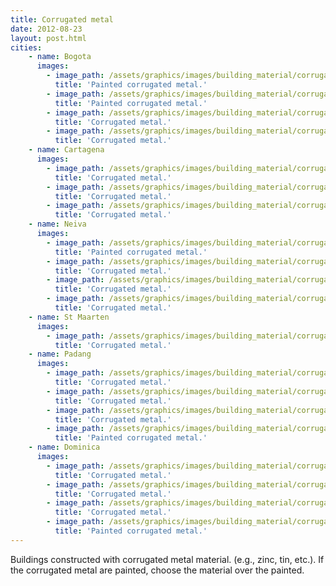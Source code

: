 ```yaml
---
title: Corrugated metal 
date: 2012-08-23
layout: post.html
cities:
    - name: Bogota
      images:
        - image_path: /assets/graphics/images/building_material/corrugated_metal/metal_bogota_01.jpg
          title: 'Painted corrugated metal.'
        - image_path: /assets/graphics/images/building_material/corrugated_metal/metal_bogota_02.jpg
          title: 'Painted corrugated metal.'
        - image_path: /assets/graphics/images/building_material/corrugated_metal/metal_bogota_03.jpg
          title: 'Corrugated metal.'        
        - image_path: /assets/graphics/images/building_material/corrugated_metal/metal_bogota_04.jpg
          title: 'Corrugated metal.'            
    - name: Cartagena
      images:
        - image_path: /assets/graphics/images/building_material/corrugated_metal/metal_cartagena_01.jpg
          title: 'Corrugated metal.'            
        - image_path: /assets/graphics/images/building_material/corrugated_metal/metal_cartagena_02.jpg
          title: 'Corrugated metal.'            
        - image_path: /assets/graphics/images/building_material/corrugated_metal/metal_cartagena_03.jpg
          title: 'Corrugated metal.'            
    - name: Neiva
      images:
        - image_path: /assets/graphics/images/building_material/corrugated_metal/metal_neiva_01.jpg
          title: 'Painted corrugated metal.'            
        - image_path: /assets/graphics/images/building_material/corrugated_metal/metal_neiva_02.jpg
          title: 'Corrugated metal.'            
        - image_path: /assets/graphics/images/building_material/corrugated_metal/metal_neiva_03.jpg
          title: 'Corrugated metal.'            
        - image_path: /assets/graphics/images/building_material/corrugated_metal/metal_neiva_04.jpg
          title: 'Corrugated metal.'            
    - name: St Maarten
      images:
        - image_path: /assets/graphics/images/building_material/corrugated_metal/metal_st_maarten_01.jpg
          title: 'Corrugated metal.'            
    - name: Padang
      images:
        - image_path: /assets/graphics/images/building_material/corrugated_metal/metal_padang_01.jpg
          title: 'Corrugated metal.'            
        - image_path: /assets/graphics/images/building_material/corrugated_metal/metal_padang_02.jpg
          title: 'Corrugated metal.'            
        - image_path: /assets/graphics/images/building_material/corrugated_metal/metal_padang_03.jpg
          title: 'Corrugated metal.'            
        - image_path: /assets/graphics/images/building_material/corrugated_metal/metal_padang_04.jpg
          title: 'Painted corrugated metal.'        
    - name: Dominica
      images:
        - image_path: /assets/graphics/images/building_material/corrugated_metal/metal_dominica_01.jpg
          title: 'Corrugated metal.'            
        - image_path: /assets/graphics/images/building_material/corrugated_metal/metal_dominica_02.jpg
          title: 'Corrugated metal.'            
        - image_path: /assets/graphics/images/building_material/corrugated_metal/metal_dominica_03.jpg
          title: 'Corrugated metal.'            
        - image_path: /assets/graphics/images/building_material/corrugated_metal/metal_dominica_04.jpg
          title: 'Painted corrugated metal.'  
---
```


Buildings constructed with corrugated metal material. (e.g., zinc, tin, etc.). If the corrugated metal are painted, choose the material over the painted.


